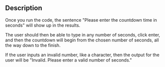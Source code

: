 ## Description

Once you run the code, the sentence "Please enter the countdown time in seconds" will show up in the results.

The user should then be able to type in any number of seconds, click enter, and then the countdown will begin from the chosen number of seconds, all the way down to the finish.

If the user inputs an invalid number, like a character, then the output for the user will be "Invalid. Please enter a valid number of seconds."
